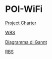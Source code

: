 # POI-WiFi

[Project Charter](/project_charter.md)

[WBS](/WBS.md)

[Diagramma di Gannt](/DiagrammaDiGannt.md)

[RBS](/RBS.md)